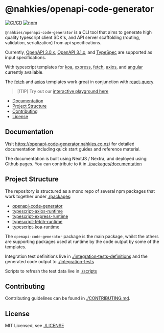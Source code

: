# @nahkies/openapi-code-generator

[![CI/CD](https://github.com/mnahkies/openapi-code-generator/actions/workflows/ci.yml/badge.svg)](https://github.com/mnahkies/openapi-code-generator/actions?query=branch%3Amain+event%3Apush)
[![npm](https://img.shields.io/npm/v/@nahkies/openapi-code-generator.svg)](https://www.npmjs.com/package/@nahkies/openapi-code-generator)

`@nahkies/openapi-code-generator` is a CLI tool that aims to generate high quality typescript client SDK's,
and API server scaffolding (routing, validation, serialization) from api specifications.

Currently, [OpenAPI 3.0.x](https://spec.openapis.org/oas/v3.0.4.html), [OpenAPI 3.1.x](https://spec.openapis.org/oas/v3.1.1.html),
and [TypeSpec](https://typespec.io/) are supported as input specifications.

With typescript templates for [koa](https://openapi-code-generator.nahkies.co.nz/guides/server-templates/typescript-koa), [express](https://openapi-code-generator.nahkies.co.nz/guides/server-templates/typescript-express), [fetch](https://openapi-code-generator.nahkies.co.nz/guides/client-templates/typescript-fetch), [axios](https://openapi-code-generator.nahkies.co.nz/guides/client-templates/typescript-axios), and [angular](https://openapi-code-generator.nahkies.co.nz/guides/client-templates/typescript-angular) currently available.

The [fetch](https://openapi-code-generator.nahkies.co.nz/guides/client-templates/typescript-fetch) and [axios](https://openapi-code-generator.nahkies.co.nz/guides/client-templates/typescript-axios) templates work great in conjunction with [react-query](https://tanstack.com/query/latest)

> \[!TIP]
> Try out our [interactive playground here](https://openapi-code-generator.nahkies.co.nz/playground)

<!-- toc -->

* [Documentation](#documentation)
* [Project Structure](#project-structure)
* [Contributing](#contributing)
* [License](#license)

<!-- tocstop -->

## Documentation

Visit https://openapi-code-generator.nahkies.co.nz/ for detailed documentation including
quick start guides and reference material.

The documentation is built using NextJS / Nextra, and deployed using Github pages.
You can contribute to it in [./packages/documentation](./packages/documentation)

## Project Structure

The repository is structured as a mono repo of several npm packages that work together under [./packages](./packages):

* [openapi-code-generator](./packages/openapi-code-generator)
* [typescript-axios-runtime](./packages/typescript-axios-runtime)
* [typescript-express-runtime](./packages/typescript-express-runtime)
* [typescript-fetch-runtime](./packages/typescript-fetch-runtime)
* [typescript-koa-runtime](./packages/typescript-koa-runtime)

The `openapi-code-generator` package is the main package, whilst the others are supporting packages used at runtime by
the code output by some of the templates.

Integration test definitions live in [./integration-tests-definitions](./integration-tests-definitions) and the generated
code output to [./integration-tests](./integration-tests)

Scripts to refresh the test data live in [./scripts](./scripts)

## Contributing

Contributing guidelines can be found in [./CONTRIBUTING.md](./CONTRIBUTING.md).

## License

MIT Licensed, see [./LICENSE](./LICENSE)
